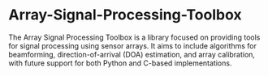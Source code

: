 # Array-Signal-Processing-Toolbox
The Array Signal Processing Toolbox is a library focused on providing tools for signal processing using sensor arrays. It aims to include algorithms for beamforming, direction-of-arrival (DOA) estimation, and array calibration, with future support for both Python and C-based implementations.
